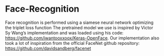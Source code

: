 # Face-Recognition
Face recognition is performed using  a siamese neural network optimizing the triplet loss function
The pretrained model we use is inspired by Victor Sy Wang’s implementation and was loaded using his code: https://github.com/iwantooxxoox/Keras-OpenFace.
Our implementation also took a lot of inspiration from the official FaceNet github repository: https://github.com/davidsandberg/facenet
